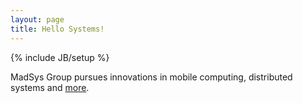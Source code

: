 ```yaml
---
layout: page
title: Hello Systems!
---
```

{% include JB/setup %}

MadSys Group pursues innovations in mobile computing, distributed systems and [more](/interests.html).

